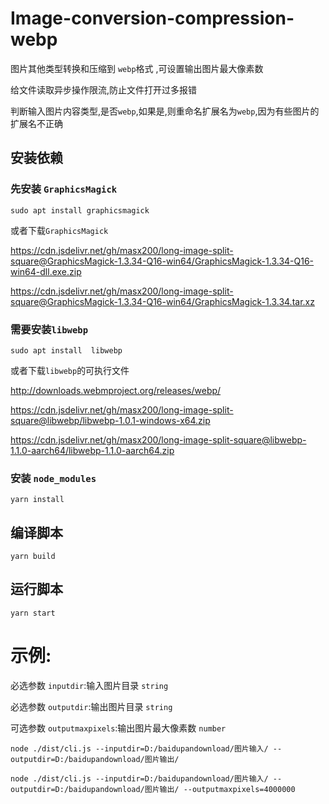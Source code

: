 # Image-conversion-compression-webp

图片其他类型转换和压缩到 `webp`格式 ,可设置输出图片最大像素数

给文件读取异步操作限流,防止文件打开过多报错

判断输入图片内容类型,是否`webp`,如果是,则重命名扩展名为`webp`,因为有些图片的扩展名不正确

## 安装依赖

### 先安装 `GraphicsMagick`

```shell
sudo apt install graphicsmagick

```

或者下载`GraphicsMagick`

https://cdn.jsdelivr.net/gh/masx200/long-image-split-square@GraphicsMagick-1.3.34-Q16-win64/GraphicsMagick-1.3.34-Q16-win64-dll.exe.zip

https://cdn.jsdelivr.net/gh/masx200/long-image-split-square@GraphicsMagick-1.3.34-Q16-win64/GraphicsMagick-1.3.34.tar.xz

### 需要安装`libwebp`

```shell
sudo apt install  libwebp

```

或者下载`libwebp`的可执行文件

http://downloads.webmproject.org/releases/webp/


https://cdn.jsdelivr.net/gh/masx200/long-image-split-square@libwebp/libwebp-1.0.1-windows-x64.zip

https://cdn.jsdelivr.net/gh/masx200/long-image-split-square@libwebp-1.1.0-aarch64/libwebp-1.1.0-aarch64.zip

### 安装 `node_modules`

```shell
yarn install
```

## 编译脚本

```shell
yarn build
```

## 运行脚本

```shell
yarn start
```

# 示例:

必选参数 `inputdir`:输入图片目录 `string`

必选参数 `outputdir`:输出图片目录 `string`

可选参数 `outputmaxpixels`:输出图片最大像素数 `number`

```shell
node ./dist/cli.js --inputdir=D:/baidupandownload/图片输入/ --outputdir=D:/baidupandownload/图片输出/

```

```shell
node ./dist/cli.js --inputdir=D:/baidupandownload/图片输入/ --outputdir=D:/baidupandownload/图片输出/ --outputmaxpixels=4000000
```
